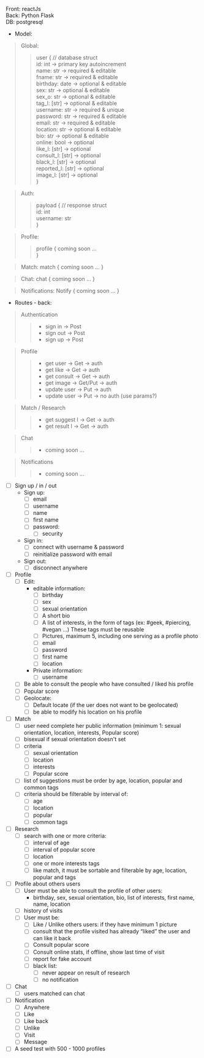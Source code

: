[//]: # (Data begin: 31/05/2022)

Front: reactJs  
Back: Python Flask  
DB: postgresql

* Model:
> Global:
>> user { // database struct  
    id: int           -> primary key autoincrement  
    name: str         -> required & editable  
    fname: str        -> required & editable  
    birthday: date    -> optional & editable  
    sex: str          -> optional & editable  
    sex_o: str        -> optional & editable  
    tag_l: [str]      -> optional & editable  
    username: str     -> required & unique  
    password: str     -> required & editable  
    email: str        -> required & editable  
    location: str     -> optional & editable  
    bio: str          -> optional & editable  
    online: bool      -> optional  
    like_l: [str]     -> optional  
    consult_l: [str]  -> optional  
    black_l: [str]    -> optional  
    reported_l: [str] -> optional  
    image_l: [str]    -> optional  
  }  

> Auth:
>> payload { // response struct   
    id: int  
    username: str  
  }  

> Profile:
>> profile {
    coming soon ...  
  }  

> Match:
match {
  coming soon ...
}

> Chat:
chat {
  coming soon ...
}

> Notifications:
Notify {
  coming soon ...
}

* Routes - back:
> Authentication
>> - sign in       -> Post
>> - sign out      -> Post
>> - sign up       -> Post

> Profile
>> - get user      -> Get -> auth
>> - get like      -> Get -> auth
>> - get consult   -> Get -> auth
>> - get image     -> Get/Put -> auth
>> - update user   -> Put -> auth
>> - update user   -> Put -> no auth (use params?)

> Match / Research
>> - get suggest l -> Get -> auth
>> - get result l  -> Get -> auth

> Chat
>> - coming soon ...

> Notifications
>> - coming soon ...

- [ ] Sign up / in / out
  * Sign up:
    - [ ] email
    - [ ] username
    - [ ] name
    - [ ] first name
    - [ ] password:
      - [ ] security
  * Sign in:
    - [ ] connect with username & password
    - [ ] reinitialize password with email
  
  * Sign out:
    - [ ] disconnect anywhere

- [ ] Profile
  - [ ] Edit:
    * editable information:
      - [ ] birthday
      - [ ] sex
      - [ ] sexual orientation
      - [ ] A short bio
      - [ ] A list of interests, in the form of tags (ex: #geek, #piercing, #vegan ...) These tags must be reusable
      - [ ] Pictures, maximum 5, including one serving as a profile photo
      - [ ] email
      - [ ] password
      - [ ] first name
      - [ ] location
    * Private information:
      - [ ] username
  - [ ] Be able to consult the people who have consulted / liked his profile
  - [ ] Popular score
  - [ ] Geolocate:
    - [ ] Default locate (if the uer does not want to be geolocated)
    - [ ] be able to modify his location on his profile

- [ ] Match
  - [ ] user need complete her public information (minimum 1: sexual orientation, location, interests, Popular score)
  - [ ] bisexual if sexual orientation doesn't set
  - [ ] criteria
    - [ ] sexual orientation
    - [ ] location
    - [ ] interests
    - [ ] Popular score
  - [ ] list of suggestions must be order by age, location, popular and common tags
  - [ ] criteria should be filterable by interval of:
    - [ ] age
    - [ ] location
    - [ ] popular
    - [ ] common tags

- [ ] Research
  - [ ] search with one or more criteria:
    - [ ] interval of age
    - [ ] interval of popular score
    - [ ] location
    - [ ] one or more interests tags
    - [ ] like match, it must be sortable and filterable by age, location, popular and tags

- [ ] Profile about others users
  - [ ] User must be able to consult the profile of other users:
    * birthday, sex, sexual orientation, bio, list of interests, first name, name, location
  - [ ] history of visits
  - [ ] User must be:
    - [ ] Like / Unlike others users: if they have minimum 1 picture
    - [ ] consult that the profile visited has already “liked” the user and can like it back
    - [ ] Consult popular score
    - [ ] Consult online stats, if offline, show last time of visit
    - [ ] report for fake account
    - [ ] black list:
      - [ ] never appear on result of research
      - [ ] no notification

- [ ] Chat
  - [ ] users matched can chat

- [ ] Notification
  - [ ] Anywhere
  - [ ] Like
  - [ ] Like back
  - [ ] Unlike
  - [ ] Visit
  - [ ] Message

- [ ] A seed test with 500 - 1000 profiles
